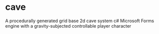 # cave
A procedurally generated grid base 2d cave system c# Microsoft Forms engine with a gravity-subjected controllable player character
